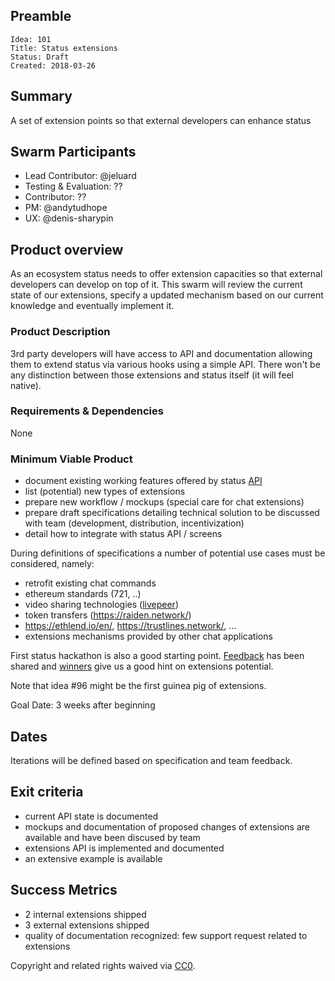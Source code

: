 ## Preamble

    Idea: 101
    Title: Status extensions
    Status: Draft
    Created: 2018-03-26

## Summary

A set of extension points so that external developers can enhance status

## Swarm Participants

- Lead Contributor: @jeluard
- Testing & Evaluation: ??
- Contributor: ??
- PM: @andytudhope
- UX: @denis-sharypin

## Product overview

As an ecosystem status needs to offer extension capacities so that external developers can develop on top of it.
This swarm will review the current state of our extensions, specify a updated mechanism based on our current knowledge and eventually implement it.

### Product Description

3rd party developers will have access to API and documentation allowing them to extend status via various hooks using a simple API.
There won't be any distinction between those extensions and status itself (it will feel native).

### Requirements & Dependencies

None

### Minimum Viable Product

* document existing working features offered by status [API](https://docs.status.im/)
* list (potential) new types of extensions
* prepare new workflow / mockups (special care for chat extensions)
* prepare draft specifications detailing technical solution to be discussed with team (development, distribution, incentivization)
* detail how to integrate with status API / screens

During definitions of specifications a number of potential use cases must be considered, namely:

* retrofit existing chat commands
* ethereum standards (721, ..)
* video sharing technologies ([livepeer](https://livepeer.org/))
* token transfers (https://raiden.network/)
* https://ethlend.io/en/, https://trustlines.network/, ...
* extensions mechanisms provided by other chat applications

First status hackathon is also a good starting point. [Feedback](https://github.com/status-im/status-react/wiki/Hackathon-Feedback) has been shared and [winners](https://blog.status.im/announcing-winners-of-the-status-global-hackathon-a44fb54e98f7) give us a good hint on extensions potential.

Note that idea #96 might be the first guinea pig of extensions.

Goal Date: 3 weeks after beginning

## Dates

Iterations will be defined based on specification and team feedback.

## Exit criteria

* current API state is documented
* mockups and documentation of proposed changes of extensions are available and have been discused by team
* extensions API is implemented and documented
* an extensive example is available

## Success Metrics

- 2 internal extensions shipped 
- 3 external extensions shipped
- quality of documentation recognized: few support request related to extensions

Copyright and related rights waived via [CC0](https://creativecommons.org/publicdomain/zero/1.0/).